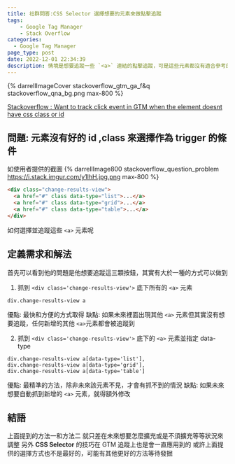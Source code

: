 ```yaml
---
title: 社群問答:CSS Selector 選擇想要的元素來做點擊追蹤
tags:
	- Google Tag Manager
	- Stack Overflow
categories:
  - Google Tag Manager
page_type: post
date: 2022-12-01 22:34:39
description: 情境是想要追蹤一些 `<a>` 連結的點擊追蹤，可是這些元素都沒有適合參考的 id, class。唯一看起來可以使用的就是 data-type 的屬性，如何使用 CSS Selector 在做到
---
```


{% darrellImageCover stackoverflow_gtm_ga_f&q stackoverflow_qna_bg.png max-800 %}

[Stackoverflow : Want to track click event in GTM when the element doesnt have css class or id](https://stackoverflow.com/questions/74555896/want-to-track-click-event-in-gtm-when-the-element-doesnt-have-css-class-or-id/)

## 問題: 元素沒有好的 id ,class 來選擇作為 trigger 的條件

如使用者提供的截圖
{% darrellImage800 stackoverflow_question_problem https://i.stack.imgur.com/y1lhH.jpg.png max-800 %}

```html
<div class="change-results-view">
  <a href="#" class data-type="list">...</a>
  <a href="#" class data-type="grid">...</a>
  <a href="#" class data-type="table">...</a>
</div>
```

如何選擇並追蹤這些 `<a>` 元素呢

## 定義需求和解法

首先可以看到他的問題是他想要追蹤這三顆按鈕，其實有大於一種的方式可以做到

1. 抓到 `<div class='change-results-view'>` 底下所有的 `<a>` 元素

```
div.change-results-view a
```

優點: 最快和方便的方式取得
缺點: 如果未來裡面出現其他 `<a>` 元素但其實沒有想要追蹤，任何新增的其他 `<a>`元素都會被追蹤到

2. 抓到 `<div class='change-results-view'>` 底下的 `<a>` 元素並指定 data-type
```
div.change-results-view a[data-type='list'],
div.change-results-view a[data-type='grid'],
div.change-results-view a[data-type='table']
```

優點: 最精準的方法，除非未來該元素不見，才會有抓不到的情況
缺點: 如果未來想要自動抓到新增的 `<a>` 元素，就得額外修改

## 結語

上面提到的方法一和方法二
就只差在未來想要怎麼擴充或是不須擴充等等狀況來調整
另外 **CSS Selector** 的技巧在 GTM 追蹤上也是會一直應用到的
或許上面提供的選擇方式也不是最好的，可能有其他更好的方法等待發掘
